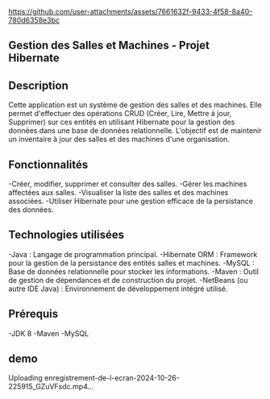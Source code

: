 
https://github.com/user-attachments/assets/7661632f-9433-4f58-8a40-780d6358e3bc
## Gestion des Salles et Machines - Projet Hibernate
## Description
Cette application est un système de gestion des salles et des machines. Elle permet d'effectuer des opérations CRUD (Créer, Lire, Mettre à jour, Supprimer) sur ces entités en utilisant Hibernate pour la gestion des données dans une base de données relationnelle. L'objectif est de maintenir un inventaire à jour des salles et des machines d'une organisation.

## Fonctionnalités
-Créer, modifier, supprimer et consulter des salles.
-Gérer les machines affectées aux salles.
-Visualiser la liste des salles et des machines associées.
-Utiliser Hibernate pour une gestion efficace de la persistance des données.
## Technologies utilisées
-Java : Langage de programmation principal.
-Hibernate ORM : Framework pour la gestion de la persistance des entités salles et machines.
-MySQL : Base de données relationnelle pour stocker les informations.
-Maven : Outil de gestion de dépendances et de construction du projet.
-NetBeans (ou autre IDE Java) : Environnement de développement intégré utilisé.
## Prérequis
-JDK 8 
-Maven
-MySQL

## demo

Uploading enregistrement-de-l-ecran-2024-10-26-225915_GZuVFsdc.mp4…
